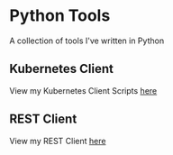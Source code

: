 # Python Tools
A collection of tools I've written in Python

## Kubernetes Client
View my Kubernetes Client Scripts [here](Kubernetes)

## REST Client
View my REST Client [here](REST)